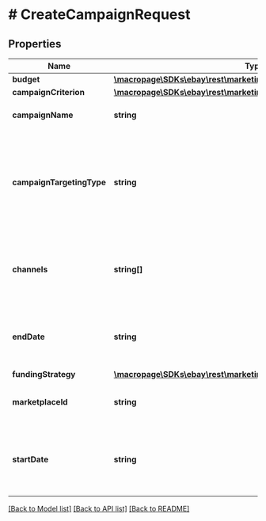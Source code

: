 # # CreateCampaignRequest

## Properties

Name | Type | Description | Notes
------------ | ------------- | ------------- | -------------
**budget** | [**\macropage\SDKs\ebay\rest\marketing\Model\CampaignBudgetRequest**](CampaignBudgetRequest.md) |  | [optional]
**campaignCriterion** | [**\macropage\SDKs\ebay\rest\marketing\Model\CampaignCriterion**](CampaignCriterion.md) |  | [optional]
**campaignName** | **string** | A seller-defined name for the campaign. This value must be unique for the seller. &lt;p&gt;You can use any alphanumeric characters in the name, except the less than (&amp;lt;) or greater than (&amp;gt;) characters.&lt;/p&gt;&lt;b&gt;Max length:&lt;/b&gt; 80 characters | [optional]
**campaignTargetingType** | **string** | The targeting type of the campaign. This value indicates whether the campaign is a manual targeting or smart targeting campaign.&lt;br&gt;&lt;br&gt;If not value is specified, this field will default to &lt;code&gt;MANUAL&lt;/code&gt;.&lt;br&gt;&lt;br&gt;&lt;span class&#x3D;\&quot;tablenote\&quot;&gt;&lt;b&gt;Note:&lt;/b&gt; This feature is only supported for on-site campaigns that use the Cost Per Click (CPC) funding model.&lt;/span&gt;&lt;br&gt;&lt;b&gt;Valid Values:&lt;/b&gt;&lt;ul&gt;&lt;li&gt;&lt;code&gt;MANUAL&lt;/code&gt;&lt;/li&gt;&lt;li&gt;&lt;code&gt;SMART&lt;/code&gt;&lt;/li&gt;&lt;/ul&gt;This field is required and must be set to &lt;/code&gt;SMART&lt;/code&gt; for a Smart Targeting campaign. For implementation help, refer to &lt;a href&#x3D;&#39;https://developer.ebay.com/api-docs/sell/marketing/types/pls:CampaignTargetingTypeEnum&#39;&gt;eBay API documentation&lt;/a&gt; | [optional]
**channels** | **string[]** | The channel for the campaign. This value indicates whether the advertising campaign is an Onsite or Offsite.&lt;br&gt;&lt;br&gt;If no value is entered, this field will default to &lt;code&gt;ON_SITE&lt;/code&gt;. Multiple channels are not supported. &lt;br&gt;&lt;br&gt;&lt;span class&#x3D;\&quot;tablenote\&quot;&gt;&lt;b&gt;Note:&lt;/b&gt; &lt;b&gt;Channels&lt;/b&gt; is only applicable for campaigns that use the Cost Per Click (CPC) funding model.&lt;/span&gt;&lt;br&gt;&lt;b&gt;Valid Values:&lt;/b&gt;&lt;ul&gt;&lt;li&gt;&lt;code&gt;ON_SITE&lt;/code&gt;&lt;/li&gt;&lt;li&gt;&lt;code&gt;OFF_SITE&lt;/code&gt;&lt;/li&gt;&lt;/ul&gt;This field is required and must be set to &lt;code&gt;OFF_SITE&lt;/code&gt; for an Offsite Ads campaign. | [optional]
**endDate** | **string** | The date and time the campaign ends, in UTC format (&lt;code&gt;yyyy-MM-ddThh:mm:ssZ&lt;/code&gt;). If this field is omitted, the campaign will have no defined end date, and will not end until the seller makes a decision to end the campaign with an &lt;a href&#x3D;\&quot;/api-docs/sell/marketing/resources/campaign/methods/endCampaign\&quot;&gt;endCampaign&lt;/a&gt; call, or if they update the campaign at a later time with an end date. | [optional]
**fundingStrategy** | [**\macropage\SDKs\ebay\rest\marketing\Model\FundingStrategy**](FundingStrategy.md) |  | [optional]
**marketplaceId** | **string** | The ID of the eBay marketplace where the campaign is hosted. See the &lt;b&gt;MarketplaceIdEnum&lt;/b&gt; type to get the appropriate enumeration value for the listing marketplace. For implementation help, refer to &lt;a href&#x3D;&#39;https://developer.ebay.com/api-docs/sell/marketing/types/ba:MarketplaceIdEnum&#39;&gt;eBay API documentation&lt;/a&gt; | [optional]
**startDate** | **string** | The date and time the campaign starts, in UTC format (&lt;code&gt;yyyy-MM-ddThh:mm:ssZ&lt;/code&gt;). For display purposes, convert this time into the local time of the seller.  &lt;p&gt;On the date specified, the service derives the keywords for each listing in the campaign, creates an ad for each listing, and associates each new ad with the campaign. The campaign starts after this process is completed. The amount of time it takes the service to start the campaign depends on the number of listings in the campaign. Call &lt;b&gt;getCampaign&lt;/b&gt; to check the status of the campaign.&lt;/p&gt; | [optional]

[[Back to Model list]](../../README.md#models) [[Back to API list]](../../README.md#endpoints) [[Back to README]](../../README.md)
